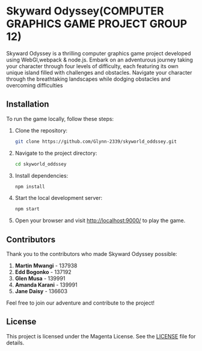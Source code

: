  # Skyward Odyssey(COMPUTER GRAPHICS GAME PROJECT GROUP 12)

Skyward Odyssey is a thrilling computer graphics game project developed using WebGl,webpack & node.js. Embark on an adventurous journey taking your character through four levels of difficulty, each featuring its own unique island filled with challenges and obstacles. Navigate your character through the breathtaking landscapes while dodging obstacles and overcoming difficulties

## Installation

To run the game locally, follow these steps:

1. Clone the repository:

    ```bash
    git clone https://github.com/Glynn-2339/skyworld_oddssey.git
    ```

2. Navigate to the project directory:

    ```bash
    cd skyworld_oddssey
    ```

3. Install dependencies:

    ```bash
    npm install
    ```

4. Start the local development server:

    ```bash
    npm start
    ```

5. Open your browser and visit [http://localhost:9000/](http://localhost:9000/) to play the game.

## Contributors

Thank you to the contributors who made Skyward Odyssey possible:

1. **Martin Mwangi** - 137938
2. **Edd Bogonko** - 137192
3. **Glen Musa** - 139991
4. **Amanda Karani** - 139991
5. **Jane Daisy** - 136603

Feel free to join our adventure and contribute to the project!

## License

This project is licensed under the Magenta License. See the [LICENSE](LICENSE) file for details.
